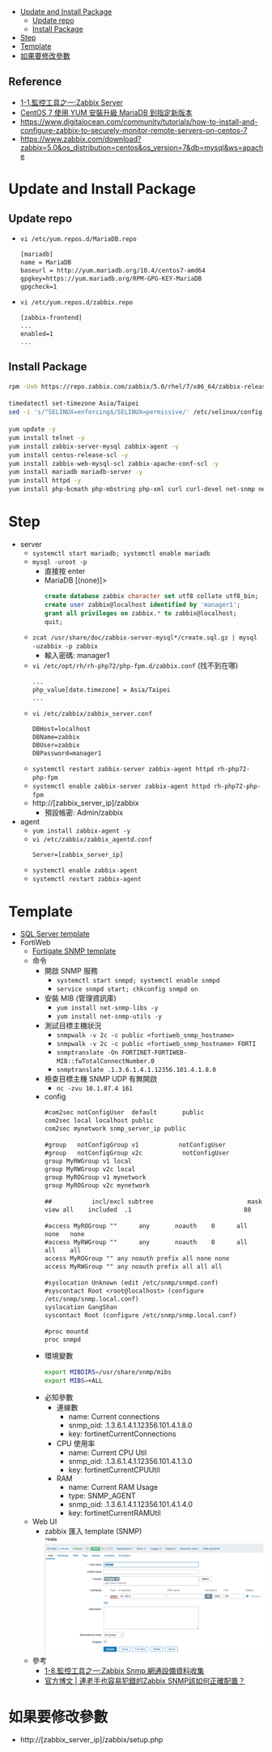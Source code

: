 - [Update and Install Package](#update-and-install-package)
    - [Update repo](#update-repo)
    - [Install Package](#install-package)
- [Step](#step)
- [Template](#template)
- [如果要修改參數](#如果要修改參數)

## Reference
- [1-1.監控工具之一:Zabbix Server](https://ithelp.ithome.com.tw/articles/10190611)
- [CentOS 7 使用 YUM 安裝升級 MariaDB 到指定新版本](https://www.footmark.info/linux/centos/centos7-yum-update-mariadb/)
- https://www.digitalocean.com/community/tutorials/how-to-install-and-configure-zabbix-to-securely-monitor-remote-servers-on-centos-7
- https://www.zabbix.com/download?zabbix=5.0&os_distribution=centos&os_version=7&db=mysql&ws=apache

# Update and Install Package
## Update repo
- `vi /etc/yum.repos.d/MariaDB.repo`
    ```
    [mariadb]
    name = MariaDB
    baseurl = http://yum.mariadb.org/10.4/centos7-amd64
    gpgkey=https://yum.mariadb.org/RPM-GPG-KEY-MariaDB
    gpgcheck=1
    ```
- `vi /etc/yum.repos.d/zabbix.repo`
    ```
    [zabbix-frontend]
    ...
    enabled=1
    ...
    ```

## Install Package
```bash
rpm -Uvh https://repo.zabbix.com/zabbix/5.0/rhel/7/x86_64/zabbix-release-5.0-1.el7.noarch.rpm

timedatectl set-timezone Asia/Taipei
sed -i 's/^SELINUX=enforcing$/SELINUX=permissive/' /etc/selinux/config

yum update -y
yum install telnet -y
yum install zabbix-server-mysql zabbix-agent -y
yum install centos-release-scl -y
yum install zabbix-web-mysql-scl zabbix-apache-conf-scl -y
yum install mariadb mariadb-server -y
yum install httpd -y
yum install php-bcmath php-mbstring php-xml curl curl-devel net-snmp net-snmp-devel net-snmp-utils perl-DBI -y
```

# Step
- server
    - `systemctl start mariadb; systemctl enable mariadb`
    - `mysql -uroot -p`
        - 直接按 enter
        - MariaDB [(none)]>
            ```sql
            create database zabbix character set utf8 collate utf8_bin;
            create user zabbix@localhost identified by 'manager1';
            grant all privileges on zabbix.* to zabbix@localhost;
            quit;
            ```
    - `zcat /usr/share/doc/zabbix-server-mysql*/create.sql.gz | mysql -uzabbix -p zabbix`
        - 輸入密碼: manager1
    - `vi /etc/opt/rh/rh-php72/php-fpm.d/zabbix.conf` (找不到在哪)
        ```
        ...
        php_value[date.timezone] = Asia/Taipei
        ...
        ```
    - `vi /etc/zabbix/zabbix_server.conf`
        ```
        DBHost=localhost
        DBName=zabbix
        DBUser=zabbix
        DBPassword=manager1
        ```
    - `systemctl restart zabbix-server zabbix-agent httpd rh-php72-php-fpm`
    - `systemctl enable zabbix-server zabbix-agent httpd rh-php72-php-fpm`
    - http://[zabbix_server_ip]/zabbix
        - 預設帳密: Admin/zabbix
- agent
    - `yum install zabbix-agent -y`
    - `vi /etc/zabbix/zabbix_agentd.conf`
        ```
        Server=[zabbix_server_ip]
        ```
    - `systemctl enable zabbix-agent`
    - `systemctl restart zabbix-agent`

# Template
- [SQL Server template](https://share.zabbix.com/databases/microsoft-sql-server/template-for-microsoft-sql-server)
- FortiWeb
    - [Fortigate SNMP template](https://share.zabbix.com/network_devices/fortigate/fortigate-snmp-template)
    - 命令
        - 開啟 SNMP 服務
            - `systemctl start snmpd; systemctl enable snmpd`
            - `service snmpd start; chkconfig snmpd on`
        - 安裝 MIB (管理資訊庫)
            - `yum install net-snmp-libs -y`
            - `yum install net-snmp-utils -y`
        - 測試目標主機狀況
            - `snmpwalk -v 2c -c public <fortiweb_snmp_hostname>`
            - `snmpwalk -v 2c -c public <fortiweb_snmp_hostname> FORTI`
            - `snmptranslate -On FORTINET-FORTIWEB-MIB::fwTotalConnectNumber.0`
            - `snmptranslate .1.3.6.1.4.1.12356.101.4.1.8.0`
        - 檢查目標主機 SNMP UDP 有無開啟
            - `nc -zvu 10.1.87.4 161`
        - config
            ```
            #com2sec notConfigUser  default       public
            com2sec local localhost public
            com2sec mynetwork snmp_server_ip public

            #group   notConfigGroup v1           notConfigUser
            #group   notConfigGroup v2c           notConfigUser
            group MyRWGroup v1 local
            group MyRWGroup v2c local
            group MyROGroup v1 mynetwork
            group MyROGroup v2c mynetwork

            ##           incl/excl subtree                          mask
            view all    included  .1                               80

            #access MyROGroup ""      any       noauth    0      all    none   none
            #access MyRWGroup ""      any       noauth    0      all    all    all
            access MyROGroup "" any noauth prefix all none none
            access MyRWGroup "" any noauth prefix all all all

            #syslocation Unknown (edit /etc/snmp/snmpd.conf)
            #syscontact Root <root@localhost> (configure /etc/snmp/snmp.local.conf)
            syslocation GangShan
            syscontact Root (configure /etc/snmp/snmp.local.conf)

            #proc mountd
            proc snmpd
            ```
        - 環境變數
            ```bash
            export MIBDIRS=/usr/share/snmp/mibs
            export MIBS=+ALL
            ```
        - 必知參數
            - 連線數
                - name: Current connections
                - snmp_oid: .1.3.6.1.4.1.12356.101.4.1.8.0
                - key: fortinetCurrentConnections
            - CPU 使用率
                - name: Current CPU Util
                - snmp_oid: .1.3.6.1.4.1.12356.101.4.1.3.0
                - key: fortinetCurrentCPUUtil
            - RAM
                - name: Current RAM Usage
                - type: SNMP_AGENT
                - snmp_oid: .1.3.6.1.4.1.12356.101.4.1.4.0
                - key: fortinetCurrentRAMUtil
    - Web UI
        - zabbix 匯入 template (SNMP)
            <br><img src="../img/zabbix/fortiweb-snmp-template.png">
    - 參考
        - [1-8.監控工具之一:Zabbix Snmp 網通設備資料收集](https://ithelp.ithome.com.tw/articles/10191378)
        - [官方博文 | 連老手也容易犯錯的Zabbix SNMP該如何正確配置？](https://read01.com/zh-tw/Dn6NDmM.html#.Yg0Vme5BxGM)

# 如果要修改參數
- http://[zabbix_server_ip]/zabbix/setup.php